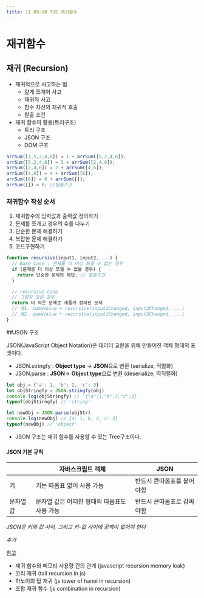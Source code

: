 ```yaml
---
title: 11.09~10 TUE 재귀함수
---
```


# 재귀함수

## 재귀 (Recursion)

- 재귀적으로 사고하는 법
  - 잘게 쪼개어 사고
  - 재귀적 사고
  - 함수 자신의 재귀적 호출
  - 탈출 조건
- 재귀 함수의 활용(트리구조)
  - 트리 구조
  - JSON 구조
  - DOM 구조

```js
arrSum([1,5,2,4,6]) = 1 + arrSum([5,2,4,6]);
arrSum([5,2,4,6]) = 5 + arrSum([2,4,6]);
arrSum([2,4,6]) = 2 + arrSum([4,6]);
arrSum([4,6]) = 4 + arrSum([6]);
arrSum([6]) = 6 + arrSum([]);
arrSum([]) = 0; //탈출조건
```

### 재귀함수 작성 순서

1. 재귀함수의 입력값과 출력값 정의하기
2. 문제를 쪼개고 경우의 수를 나누기
3. 단순한 문제 해결하기
4. 복잡한 문제 해결하기
5. 코드구현하기

```js
function recursive(input1, input2, ...) {
  // Base Case : 문제를 더 이상 쪼갤 수 없는 경우
  if (문제를 더 이상 쪼갤 수 없을 경우) {
    return 단순한 문제의 해답; // 탈출조건
  }

  // recursive Case
  // 그렇지 않은 경우
  return 더 작은 문제로 새롭게 정의된 문제
  // 예1. someValue + recursive(input1Changed, input2Changed, ...)
  // 예2. someValue * recursive(input1Changed, input2Changed, ...)
}
```

##JSON 구조

JSON(JavaScript Object Notation)은 데이터 교환을 위해 만들어진 객체 형태의 포맷이다.

- JSON.stringfy : **Object type** ->  **JSON**으로 변환 (serialize, 직렬화)
- JSON.parse : **JSON**-> **Object type**으로 변환 (deserialize, 역직렬화)

```js
let obj = {'a': 1, 'b': 2, 'c': 3}
let objStringfy = JSON.stringfy(obj)
console.log(objStringfy) // '{"a":1,"b":2,"c":3}'
typeof(objStirngfy) // 'string'

let newObj = JSON.parse(objStr)
console.log(newObj) // {a: 1, b: 2, c: 3}
typeof(newObj) // 'object'
```

- JSON 구조는 재귀 함수를 사용할 수 있는 Tree구조이다.

#### JSON 기본 규칙

|       | 자바스크립트 객체                 | JSON           |
| ----- | ------------------------- | -------------- |
| 키     | 키는 따옴표 없이 사용 가능           | 반드시 큰따옴표를 붙어야함 |
| 문자열 값 | 문자열 값은 어떠한 형태의 따옴표도 사용 가능 | 반드시 큰따옴표로 감싸야함 |

*JSON은 키와 값 사이, 그리고 키-값 사이에 공백이 없어야 한다*

*추가*

[참고](https://velog.io/@ajt1097/%EC%9E%AC%EA%B7%80%ED%95%A8%EC%88%98-%EB%8D%94-%EC%83%9D%EA%B0%81%ED%95%B4-%EB%B3%BC-%EC%A3%BC%EC%A0%9C)

- 재귀 함수와 메모리 사용량 간의 관계 (javascript recursion memory leak)
- 꼬리 재귀 (tail recursion in js)
- 하노이의 탑 재귀 (js tower of hanoi in recursion)
- 조합 재귀 함수 (js combination in recursion)
